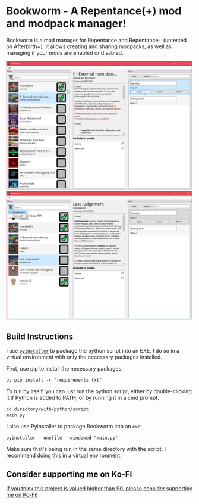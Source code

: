 # Bookworm - A Repentance(+) mod and modpack manager!
Bookworm is a mod manager for Repentance and Repentance+ (untested on Afterbirth+). It allows creating and sharing modpacks, as well as managing if your mods are enabled or disabled.

<img src="repo/preview1.png" alt="Preview image" width="500"/>
<img src="repo/preview2.png" alt="Preview image" width="500"/>

## Build Instructions

I use [`pyinstaller`](https://www.geeksforgeeks.org/convert-python-script-to-exe-file/) to package the python script into an EXE. I do so in a virtual environment with only the necessary packages installed.

First, use pip to install the necessary packages:
```
py pip install -r "requirements.txt"
```

To run by itself, you can just run the python script, either by double-clicking it if Python is added to PATH, or by running it in a cmd prompt.
```
cd directory/with/python/script
main.py
```

I also use Pyinstaller to package Bookworm into an `exe`:
```
pyinstaller --onefile --windowed "main.py"
```
Make sure that's being run in the same directory with the script. I recommend doing this in a virtual environment.

## Consider supporting me on Ko-Fi
[If you think this project is valued higher than $0, please consider supporting me on Ko-Fi!](https://ko-fi.com/catinsurance)
